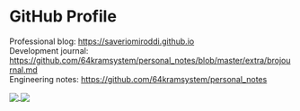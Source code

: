 # GitHub Profile

Professional blog: https://saveriomiroddi.github.io</br>
Development journal: https://github.com/64kramsystem/personal_notes/blob/master/extra/brojournal.md</br>
Engineering notes: https://github.com/64kramsystem/personal_notes

<a href="https://github.com/anuraghazra/github-readme-stats">
  <img align="center" src="https://github-readme-stats.vercel.app/api?username=64kramsystem&include_all_commits=true&show_icons=true" />
</a>

<a href="https://github.com/anuraghazra/convoychat">
  <img align="center" src="https://github-readme-stats.vercel.app/api/top-langs/?username=64kramsystem&hide=css,gherkin,html,java,m4,makefile,pascal,scss,scilab,vim%20script&langs_count=9&layout=compact" />
</a>
